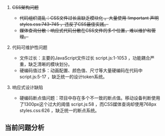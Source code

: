 1. ~~CSS架构问题~~
   
   - ~~代码组织混乱：CSS文件过长且缺乏模块化 。大量使用 !important 声明 styles.css:743-745 ，违反了CSS最佳实践。~~
   - ~~媒体查询分散：响应式代码分散在CSS文件的多个位置，难以维护和管理。~~

2. 代码可维护性问题
   
   - 文件过长：主要的JavaScript文件过长 script.js:1-1053 ，功能耦合严重，缺乏清晰的模块划分。
   - 硬编码值过多：动画配置、颜色值、尺寸等大量硬编码在代码中 script.js:5-17 ，缺乏统一的设计token系统。

3. 响应式设计缺陷
   
   - 硬编码断点值问题：项目中存在多个不一致的断点值。移动设备判断使用了1300px这个过大的阈值 script.js:58 ，而CSS媒体查询却使用768px styles.css:626 ，缺乏统一的断点系统。

## 当前问题分析
